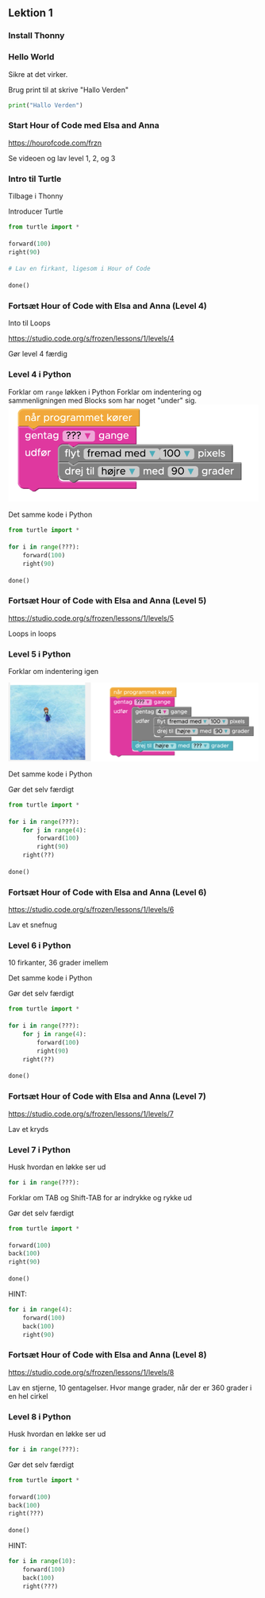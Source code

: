 ## Lektion 1


### Install Thonny


### Hello World

Sikre at det virker.

Brug print til at skrive "Hallo Verden"

```python
print("Hallo Verden")
```

### Start Hour of Code med Elsa and Anna


https://hourofcode.com/frzn

Se videoen og lav level 1, 2, og 3

### Intro til Turtle

Tilbage i Thonny

Introducer Turtle

```python
from turtle import *

forward(100)
right(90)

# Lav en firkant, ligesom i Hour of Code

done()

```


### Fortsæt Hour of Code with Elsa and Anna (Level 4)

Into til Loops

https://studio.code.org/s/frozen/lessons/1/levels/4

Gør level 4 færdig

### Level 4 i Python


Forklar om `range` løkken i Python
Forklar om indentering og sammenligningen med Blocks som har noget "under" sig.
![Elsa Step 4](elsastep4.png)

Det samme kode i Python

```python
from turtle import *

for i in range(???):
    forward(100)
    right(90)

done()

```


### Fortsæt Hour of Code with Elsa and Anna (Level 5)

https://studio.code.org/s/frozen/lessons/1/levels/5

Loops in loops

### Level 5 i Python

Forklar om indentering igen

![Elsa Step 5](elsastep5.png)

Det samme kode i Python

Gør det selv færdigt

```python
from turtle import *

for i in range(???):
    for j in range(4):
        forward(100)
        right(90)
    right(??)

done()

```

### Fortsæt Hour of Code with Elsa and Anna (Level 6)

https://studio.code.org/s/frozen/lessons/1/levels/6

Lav et snefnug

### Level 6 i Python

10 firkanter, 36 grader imellem

Det samme kode i Python

Gør det selv færdigt

```python
from turtle import *

for i in range(???):
    for j in range(4):
        forward(100)
        right(90)
    right(??)

done()

```

### Fortsæt Hour of Code with Elsa and Anna (Level 7)

https://studio.code.org/s/frozen/lessons/1/levels/7

Lav et kryds

### Level 7 i Python

Husk hvordan en løkke ser ud

```python
for i in range(???):
```

Forklar om TAB og Shift-TAB for ar indrykke og rykke ud

Gør det selv færdigt

```python
from turtle import *

forward(100)
back(100)
right(90)

done()

```

HINT:

```python
for i in range(4):
    forward(100)
    back(100)
    right(90)
```

### Fortsæt Hour of Code with Elsa and Anna (Level 8)

https://studio.code.org/s/frozen/lessons/1/levels/8

Lav en stjerne, 10 gentagelser.
Hvor mange grader, når der er 360 grader i en hel cirkel

### Level 8 i Python


Husk hvordan en løkke ser ud

```python
for i in range(???):
```

Gør det selv færdigt

```python
from turtle import *

forward(100)
back(100)
right(???)

done()

```

HINT:

```python
for i in range(10):
    forward(100)
    back(100)
    right(???)
```
